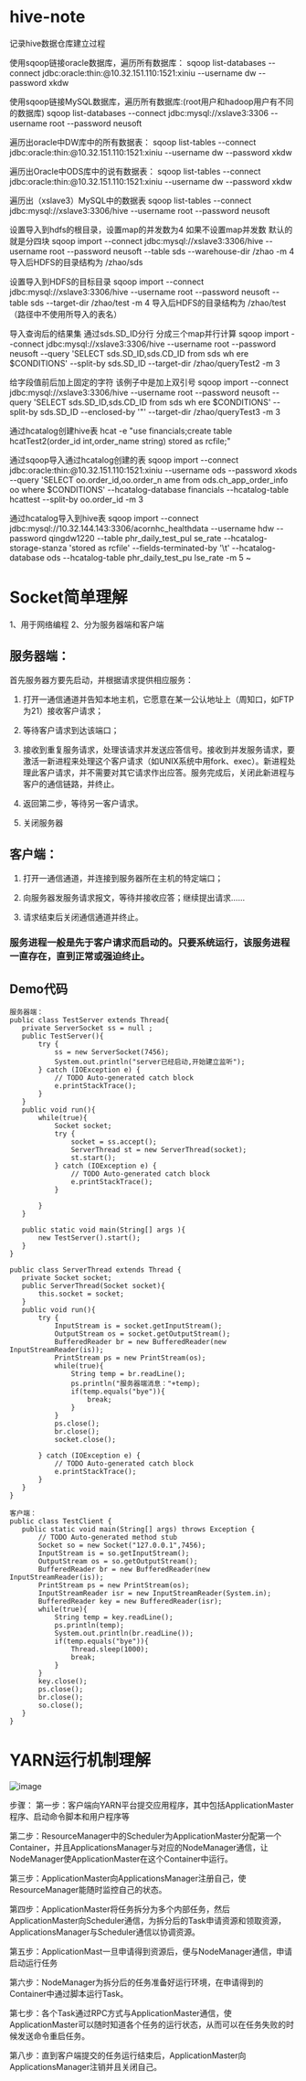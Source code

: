 # hive-note
记录hive数据仓库建立过程

 使用sqoop链接oracle数据库，遍历所有数据库：
      sqoop list-databases --connect jdbc:oracle:thin:@10.32.151.110:1521:xiniu --username dw --password xkdw
      
      
 使用sqoop链接MySQL数据库，遍历所有数据库:(root用户和hadoop用户有不同的数据库)
      sqoop list-databases --connect jdbc:mysql://xslave3:3306 --username root --password neusoft 


 遍历出oracle中DW库中的所有数据表：
    sqoop list-tables --connect jdbc:oracle:thin:@10.32.151.110:1521:xiniu --username dw --password xkdw
    
    
 遍历出Oracle中ODS库中的说有数据表： 
    sqoop list-tables --connect jdbc:oracle:thin:@10.32.151.110:1521:xiniu --username dw --password xkdw
 
 
 遍历出（xslave3）MySQL中的数据表
    sqoop list-tables --connect jdbc:mysql://xslave3:3306/hive --username root --password neusoft
 
 
 设置导入到hdfs的根目录，设置map的并发数为4 如果不设置map并发数 默认的就是分四块 
    sqoop import --connect jdbc:mysql://xslave3:3306/hive --username root --password neusoft --table sds --warehouse-dir /zhao -m 4
 导入后HDFS的目录结构为 /zhao/sds 
 
 
 设置导入到HDFS的目标目录
     sqoop import --connect jdbc:mysql://xslave3:3306/hive --username root --password neusoft --table sds --target-dir /zhao/test -m 4 
 导入后HDFS的目录结构为 /zhao/test  （路径中不使用所导入的表名）
 
 
 
 导入查询后的结果集 通过sds.SD_ID分行 分成三个map并行计算
    sqoop import --connect jdbc:mysql://xslave3:3306/hive --username root --password neusoft --query 'SELECT sds.SD_ID,sds.CD_ID from sds wh    ere $CONDITIONS' --split-by sds.SD_ID --target-dir /zhao/queryTest2 -m 3


给字段值前后加上固定的字符 该例子中是加上双引号
   sqoop import --connect jdbc:mysql://xslave3:3306/hive --username root --password neusoft --query 'SELECT sds.SD_ID,sds.CD_ID from sds wh    ere $CONDITIONS' --split-by sds.SD_ID --enclosed-by '\"' --target-dir /zhao/queryTest3 -m 3 
   
   
通过hcatalog创建hive表
   hcat -e "use financials;create table hcatTest2(order_id int,order_name string) stored as rcfile;"
   
   
通过sqoop导入通过hcatalog创建的表
   sqoop import --connect jdbc:oracle:thin:@10.32.151.110:1521:xiniu --username ods --password xkods --query 'SELECT oo.order_id,oo.order_n    ame from ods.ch_app_order_info oo where $CONDITIONS' --hcatalog-database financials --hcatalog-table hcattest --split-by oo.order_id -m 3
   
   
通过hcatalog导入到hive表
   sqoop import --connect jdbc:mysql://10.32.144.143:3306/acornhc_healthdata --username hdw --password qingdw1220 --table phr_daily_test_pul    se_rate --hcatalog-storage-stanza 'stored as rcfile' --fields-terminated-by '\t' --hcatalog-database ods --hcatalog-table phr_daily_test_pu    lse_rate -m 5
~

# Socket简单理解
1、用于网络编程
2、分为服务器端和客户端

## 服务器端：

首先服务器方要先启动，并根据请求提供相应服务： 

1. 打开一通信通道并告知本地主机，它愿意在某一公认地址上（周知口，如FTP为21）接收客户请求； 

2. 等待客户请求到达该端口； 

3. 接收到重复服务请求，处理该请求并发送应答信号。接收到并发服务请求，要激活一新进程来处理这个客户请求（如UNIX系统中用fork、exec）。新进程处理此客户请求，并不需要对其它请求作出应答。服务完成后，关闭此新进程与客户的通信链路，并终止。 

4. 返回第二步，等待另一客户请求。 

5. 关闭服务器 

## 客户端： 
1. 打开一通信通道，并连接到服务器所在主机的特定端口； 

2. 向服务器发服务请求报文，等待并接收应答；继续提出请求...... 

3. 请求结束后关闭通信通道并终止。 

 ### 服务进程一般是先于客户请求而启动的。只要系统运行，该服务进程一直存在，直到正常或强迫终止。 

 ## Demo代码
 ```
 服务器端：
 public class TestServer extends Thread{
	private ServerSocket ss = null ;
	public TestServer(){
		try {
			ss = new ServerSocket(7456);
			System.out.println("server已经启动,开始建立监听");
		} catch (IOException e) {
			// TODO Auto-generated catch block
			e.printStackTrace();
		}
	}
	public void run(){
		while(true){
			Socket socket;
			try {
				socket = ss.accept();
				ServerThread st = new ServerThread(socket);
				st.start();
			} catch (IOException e) {
				// TODO Auto-generated catch block
				e.printStackTrace();
			}
			
		}
	}
	
	public static void main(String[] args ){
		new TestServer().start();
	}
}

public class ServerThread extends Thread {
	private Socket socket;
	public ServerThread(Socket socket){
		this.socket = socket;
	}
	public void run(){
		try {
			InputStream is = socket.getInputStream();
			OutputStream os = socket.getOutputStream();
			BufferedReader br = new BufferedReader(new InputStreamReader(is));
			PrintStream ps = new PrintStream(os);
			while(true){
				String temp = br.readLine();
				ps.println("服务器端消息："+temp);
				if(temp.equals("bye")){
					break;
				}
			}
			ps.close();
			br.close();
			socket.close();
			
		} catch (IOException e) {
			// TODO Auto-generated catch block
			e.printStackTrace();
		}	
	}
}

客户端：
public class TestClient {
	public static void main(String[] args) throws Exception {
		// TODO Auto-generated method stub
		Socket so = new Socket("127.0.0.1",7456);
		InputStream is = so.getInputStream();
		OutputStream os = so.getOutputStream();
		BufferedReader br = new BufferedReader(new InputStreamReader(is));
		PrintStream ps = new PrintStream(os);
		InputStreamReader isr = new InputStreamReader(System.in);
		BufferedReader key = new BufferedReader(isr);
		while(true){
			String temp = key.readLine();
			ps.println(temp);
			System.out.println(br.readLine());
			if(temp.equals("bye")){
				Thread.sleep(1000);
				break;
			}
		}
		key.close();
		ps.close();
		br.close();
		so.close();
	}
}
 ```



# YARN运行机制理解
 ![image](https://github.com/zhaoxuanhe/hive-note/blob/master/YARN.jpg)
 
 步骤：
 第一步：客户端向YARN平台提交应用程序，其中包括ApplicationMaster程序、启动命令脚本和用户程序等
 
 
 第二步：ResourceManager中的Scheduler为ApplicationMaster分配第一个Container，并且ApplicationsManager与对应的NodeManager通信，让NodeManager使ApplicationMaster在这个Container中运行。
 
 
 第三步：ApplicationMaster向ApplicationsManager注册自己，使ResourceManager能随时监控自己的状态。
 
 
 第四步：ApplicationMaster将任务拆分为多个内部任务，然后ApplicationMaster向Scheduler通信，为拆分后的Task申请资源和领取资源，ApplicationsManager与Scheduler通信以协调资源。
 
 
 第五步：ApplicationMast一旦申请得到资源后，便与NodeManager通信，申请启动运行任务
 
 
 第六步：NodeManager为拆分后的任务准备好运行环境，在申请得到的Container中通过脚本运行Task。
 
 
 第七步：各个Task通过RPC方式与ApplicationMaster通信，使ApplicationMaster可以随时知道各个任务的运行状态，从而可以在任务失败的时候发送命令重启任务。
 
 
 第八步：直到客户端提交的任务运行结束后，ApplicationMaster向ApplicationsManager注销并且关闭自己。
 
 
